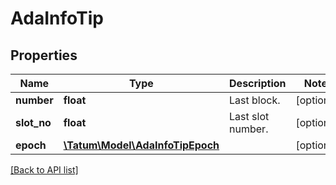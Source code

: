 # AdaInfoTip

## Properties

Name | Type | Description | Notes
------------ | ------------- | ------------- | -------------
**number** | **float** | Last block. | [optional]
**slot_no** | **float** | Last slot number. | [optional]
**epoch** | [**\Tatum\Model\AdaInfoTipEpoch**](AdaInfoTipEpoch.md) |  | [optional]

[[Back to API list]](../../README.md#api-endpoints)
